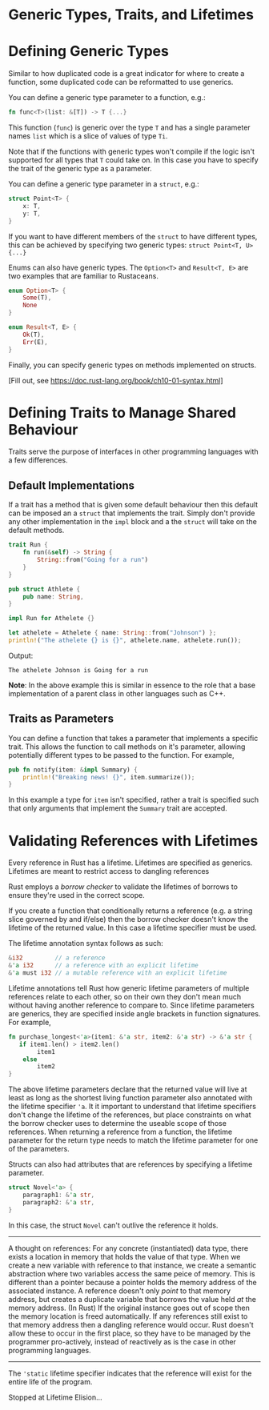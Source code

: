 # Generic Types, Traits, and Lifetimes

# Defining Generic Types

Similar to how duplicated code is a great indicator for where to create a function, some duplicated code can be reformatted to use generics.

You can define a generic type parameter to a function, e.g.:
```rust
fn func<T>(list: &[T]) -> T {...}
```
This function (`func`) is generic over the type `T` and has a single parameter names `list` which is a slice of values of type `Ti`. 

Note that if the functions with generic types won't compile if the logic isn't supported for all types that `T` could take on. In this case you have to specify the trait of the generic type as a parameter.

You can define a generic type parameter in a `struct`, e.g.:
```rust
struct Point<T> {
    x: T,
    y: T,
}
```
If you want to have different members of the `struct` to have different types, this can be achieved by specifying two generic types: `struct Point<T, U> {...}`

Enums can also have generic types. The `Option<T>` and `Result<T, E>` are two examples that are familiar to Rustaceans.
```rust
enum Option<T> {
    Some(T),
    None
}

enum Result<T, E> {
    Ok(T),
    Err(E),
}
```

Finally, you can specify generic types on methods implemented on structs.

[Fill out, see https://doc.rust-lang.org/book/ch10-01-syntax.html]


# Defining Traits to Manage Shared Behaviour

Traits serve the purpose of interfaces in other programming languages with a few differences.

## Default Implementations

If a trait has a method that is given some default behaviour then this default can be imposed an a `struct` that implements the trait. Simply don't provide any other implementation in the `impl` block and a the `struct` will take on the default methods.

```rust
trait Run {
    fn run(&self) -> String {
        String::from("Going for a run")
    }
}

pub struct Athlete {
    pub name: String,
}

impl Run for Athelete {}

let athelete = Athelete { name: String::from("Johnson") };
println!("The athelete {} is {}", athelete.name, athelete.run()); 
```
Output:
```
The athelete Johnson is Going for a run
```

__Note__: In the above example this is similar in essence to the role that a base implementation of a parent class in other languages such as C++.

## Traits as Parameters
You can define a function that takes a parameter that implements a specific trait. This allows the function to call methods on it's parameter, allowing potentially different types to be passed to the function. For example,

```rust
pub fn notify(item: &impl Summary) {
    println!("Breaking news! {}", item.summarize());
}
```
In this example a type for `item` isn't specified, rather a trait is specified such that only arguments that implement the `Summary` trait are accepted.

# Validating References with Lifetimes

Every reference in Rust has a lifetime.
Lifetimes are specified as generics.
Lifetimes are meant to restrict access to dangling references

Rust employs a _borrow checker_ to validate the lifetimes of borrows to ensure they're used in the correct scope.

If you create a function that conditionally returns a reference (e.g. a string slice governed by and if/else) then the borrow checker doesn't know the lifetime of the returned value. In this case a lifetime specifier must be used.

The lifetime annotation syntax follows as such:

```rust
&i32         // a reference
&'a i32      // a reference with an explicit lifetime
&'a must i32 // a mutable reference with an explicit lifetime
```

Lifetime annotations tell Rust how generic lifetime parameters of multiple references relate to each other, so on their own they don't mean much without having another reference to compare to.
Since lifetime parameters are generics, they are specified inside angle brackets in function signatures. For example,

```rust
fn purchase_longest<'a>(item1: &'a str, item2: &'a str) -> &'a str {
   if item1.len() > item2.len()
        item1
    else
        item2
}
```

The above lifetime parameters declare that the returned value will live at least as long as the shortest living function parameter also annotated with the lifetime specifier `'a`.
It it important to understand that lifetime specifiers don't change the lifetime of the references, but place constraints on what the borrow checker uses to determine the useable scope of those references.
When returning a reference from a function, the lifetime parameter for the return type needs to match the lifetime parameter for one of the parameters.

Structs can also had attributes that are references by specifying a lifetime parameter.

```rust
struct Novel<'a> {
    paragraph1: &'a str,
    paragraph2: &'a str,
}
```

In this case, the struct `Novel` can't outlive the reference it holds.

---

A thought on references: For any concrete (instantiated) data type, there exists a location in memory that holds the value of that type. When we create a new variable with reference to that instance, we create a semantic abstraction where two variables access the same peice of memory. This is different than a pointer because a pointer holds the memory address of the associated instance. A reference doesn't only _point_ to that memory address, but creates a duplicate variable that borrows the value held _at_ the memory address. (In Rust) If the original instance goes out of scope then the memory location is freed automatically. If any references still exist to that memory address then a dangling reference would occur. Rust doesn't allow these to occur in the first place, so they have to be managed by the programmer pro-actively, instead of reactively as is the case in other programming languages.

---

The `'static` lifetime specifier indicates that the reference will exist for the entire life of the program.

Stopped at Lifetime Elision...
